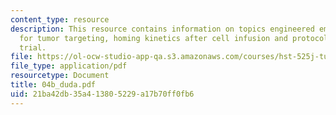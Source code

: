 ```yaml
---
content_type: resource
description: This resource contains information on topics engineered embryonic EPCs
  for tumor targeting, homing kinetics after cell infusion and protocol of clinical
  trial.
file: https://ol-ocw-studio-app-qa.s3.amazonaws.com/courses/hst-525j-tumor-pathophysiology-and-transport-phenomena-fall-2005/21ba42db35a413805229a17b70ff0fb6_04b_duda.pdf
file_type: application/pdf
resourcetype: Document
title: 04b_duda.pdf
uid: 21ba42db-35a4-1380-5229-a17b70ff0fb6
---
```

